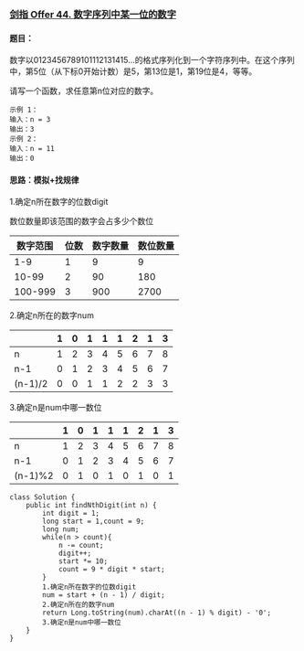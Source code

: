 ### [剑指 Offer 44. 数字序列中某一位的数字](https://leetcode.cn/problems/shu-zi-xu-lie-zhong-mou-yi-wei-de-shu-zi-lcof/)

#### 题目：

数字以0123456789101112131415…的格式序列化到一个字符序列中。在这个序列中，第5位（从下标0开始计数）是5，第13位是1，第19位是4，等等。

请写一个函数，求任意第n位对应的数字。

```
示例 1：
输入：n = 3
输出：3
示例 2：
输入：n = 11
输出：0
```

#### 思路：模拟+找规律

 1.确定n所在数字的位数digit

数位数量即该范围的数字会占多少个数位

| 数字范围 | 位数 | 数字数量 | 数位数量 |
| -------- | ---- | -------- | -------- |
| 1-9      | 1    | 9        | 9        |
| 10-99    | 2    | 90       | 180      |
| 100-999  | 3    | 900      | 2700     |

 2.确定n所在的数字num

|         | 1    | 0    | 1    | 1    | 1    | 2    | 1    | 3    |
| ------- | ---- | ---- | ---- | ---- | ---- | ---- | ---- | ---- |
| n       | 1    | 2    | 3    | 4    | 5    | 6    | 7    | 8    |
| n-1     | 0    | 1    | 2    | 3    | 4    | 5    | 6    | 7    |
| (n-1)/2 | 0    | 0    | 1    | 1    | 2    | 2    | 3    | 3    |

 3.确定n是num中哪一数位

|         | 1    | 0    | 1    | 1    | 1    | 2    | 1    | 3    |
| ------- | ---- | ---- | ---- | ---- | ---- | ---- | ---- | ---- |
| n       | 1    | 2    | 3    | 4    | 5    | 6    | 7    | 8    |
| n-1     | 0    | 1    | 2    | 3    | 4    | 5    | 6    | 7    |
| (n-1)%2 | 0    | 1    | 0    | 1    | 0    | 1    | 0    | 1    |

```
class Solution {
    public int findNthDigit(int n) {
        int digit = 1;
        long start = 1,count = 9;
        long num;
        while(n > count){
            n -= count;
            digit++;
            start *= 10;
            count = 9 * digit * start;
        }
        1.确定n所在数字的位数digit
        num = start + (n - 1) / digit;
        2.确定n所在的数字num
        return Long.toString(num).charAt((n - 1) % digit) - '0';
        3.确定n是num中哪一数位
    }
}
```

